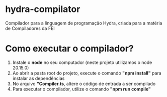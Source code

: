 # hydra-compilator
Compilador para a linguagem de programação Hydra, criada para a matéria de Compiladores da FEI

# Como executar o compilador?
1. Instale o <b>node</b> no seu computador (neste projeto utilizamos o node 20.15.0) <br>
2. Ao abrir a pasta root do projeto, execute o comando <b>"npm install"</b> para instalar as dependências <br>
3. No arquivo <b>"Compiler.ts</b>, altere o código de entrada a ser compilado <br>
4. Para executar o compilador, utilize o comando <b>"npm run compile"</b>